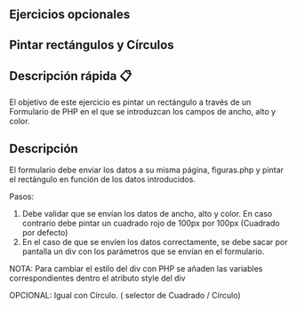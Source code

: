 ## Ejercicios opcionales

## Pintar rectángulos y Círculos

## Descripción rápida 📋

El objetivo de este ejercicio es pintar un rectángulo a través de un Formulario de PHP en el que se introduzcan los campos de ancho, alto y color.

## Descripción

El formulario debe enviar los datos a su misma página, figuras.php y pintar el rectángulo en función de los datos introducidos.

Pasos:

1. Debe validar que se envían los datos de ancho, alto y color. En caso contrario debe pintar un cuadrado rojo de 100px por 100px (Cuadrado por defecto)
2. En el caso de que se envíen los datos correctamente, se debe sacar por pantalla un div con los parámetros que se envían en el formulario.

NOTA: Para cambiar el estilo del div con PHP se añaden las variables correspondientes dentro el atributo style del div

OPCIONAL: Igual con Círculo. ( selector de Cuadrado / Círculo)
